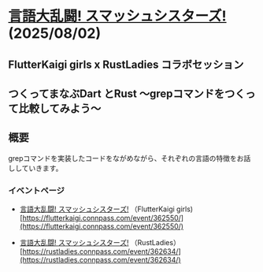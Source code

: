 # **[言語大乱闘! スマッシュシスターズ!](https://flutterkaigi.connpass.com/event/362550/)** (2025/08/02)

## FlutterKaigi girls x RustLadies コラボセッション

## つくってまなぶDart とRust 〜grepコマンドをつくって比較してみよう〜

## 概要
grepコマンドを実装したコードをながめながら、それぞれの言語の特徴をお話ししていきます。

### イベントページ
- [言語大乱闘! スマッシュシスターズ!](https://flutterkaigi.connpass.com/event/362550/) （FlutterKaigi girls)  
  [https://flutterkaigi.connpass.com/event/362550/](https://flutterkaigi.connpass.com/event/362550/)

- [言語大乱闘! スマッシュシスターズ!](https://rustladies.connpass.com/event/362634/) （RustLadies）  
  [https://rustladies.connpass.com/event/362634/](https://rustladies.connpass.com/event/362634/)
